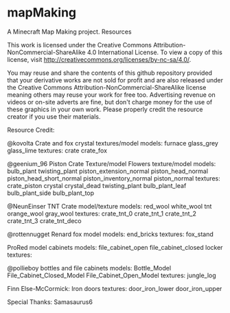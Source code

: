 # mapMaking
A Minecraft Map Making project. Resources

This work is licensed under the Creative Commons Attribution-NonCommercial-ShareAlike 4.0 International License. To view a copy of this license, visit http://creativecommons.org/licenses/by-nc-sa/4.0/.

You may reuse and share the contents of this github repository provided that your derivative works are not sold for profit and are also released under the Creative Commons Attribution-NonCommercial-ShareAlike 
license meaning others may reuse your work for free too. Advertising revenue on videos or on-site adverts are fine, but don't charge money for the use of these graphics in your own work. Please properly
credit the resource creator if you use their materials.

 Resource Credit:
 
@kovolta
	Crate and fox crystal textures/model
    models:
        furnace
        glass_grey
        glass_lime
    textures:
        crate
        crate_fox
        

@geenium_96
    Piston Crate Texture/model 
	Flowers texture/model
    models:
        bulb_plant
        twisting_plant
        piston_extension_normal
        piston_head_normal
        piston_head_short_normal
        piston_inventory_normal
        piston_normal
    textures:
        crate_piston
        crystal
        crystal_dead
        twisting_plant
        bulb_plant_leaf
        bulb_plant_side
        bulb_plant_top
        
        
	
@NeunEinser
	TNT Crate model/texture
    models:
        red_wool
        white_wool
        tnt
        orange_wool
        gray_wool
    textures:
        crate_tnt_0
        crate_tnt_1
        crate_tnt_2
        crate_tnt_3
        crate_tnt_deco
        
@rottennugget
    Renard fox model
    models:
        end_bricks
    textures:
        fox_stand
	
ProRed
    model cabinets
    models:
        file_cabinet_open
        file_cabinet_closed
        locker
    textures:
    
@pollieboy
    bottles and file cabinets
    models:
        Bottle_Model
        File_Cabinet_Closed_Model
        File_Cabinet_Open_Model
	textures:
		jungle_log
		
Finn Else-McCormick:
	Iron doors
	textures:
		door_iron_lower
		door_iron_upper
    
    
Special Thanks:
	Samasaurus6

